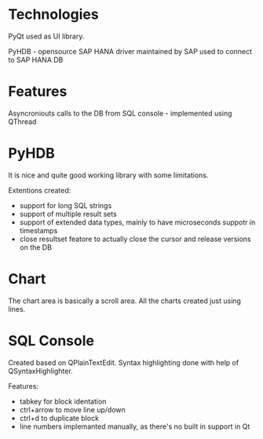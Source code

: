 # Technologies
PyQt used as UI library.

PyHDB - opensource SAP HANA driver maintained by SAP used to connect to SAP HANA DB

# Features
Asyncroniouts calls to the DB from SQL console - implemented using QThread

# PyHDB
It is nice and quite good working library with some limitations.

Extentions created:
- support for long SQL strings
- support of multiple result sets
- support of extended data types, mainly to have microseconds suppotr in timestamps
- close resultset featore to actually close the cursor and release versions on the DB

# Chart
The chart area is basically a scroll area. All the charts created just using lines.

# SQL Console
Created based on QPlainTextEdit. Syntax highlighting done with help of QSyntaxHighlighter.

Features:
- tabkey for block identation
- ctrl+arrow to move line up/down
- ctrl+d to duplicate block
- line numbers implemanted manually, as there's no built in support in Qt
